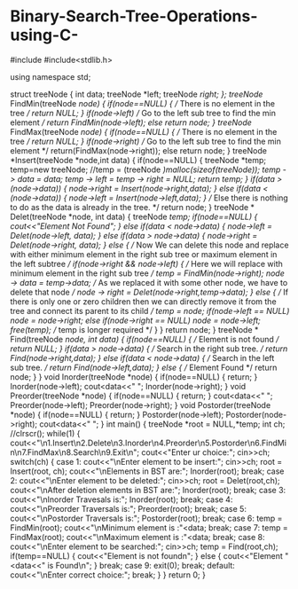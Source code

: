 # Binary-Search-Tree-Operations-using-C-
#include<iostream>
#include<stdlib.h>

using namespace std;

struct treeNode
{
    int data;
    treeNode *left;
    treeNode *right;
};
treeNode* FindMin(treeNode *node)
{
    if(node==NULL)
    {
        /* There is no element in the tree */
        return NULL;
    }
    if(node->left) /* Go to the left sub tree to find the min element */
        return FindMin(node->left);
    else
        return node;
}
treeNode* FindMax(treeNode *node)
{
    if(node==NULL)
    {
        /* There is no element in the tree */
        return NULL;
    }
    if(node->right) /* Go to the left sub tree to find the min element */
        return(FindMax(node->right));
    else
        return node;
}
treeNode *Insert(treeNode *node,int data)
{
    if(node==NULL)
    {
        treeNode *temp;
        temp=new treeNode;
//temp = (treeNode *)malloc(sizeof(treeNode));
        temp -> data = data;
        temp -> left = temp -> right = NULL;
        return temp;
    }
    if(data >(node->data))
    {
        node->right = Insert(node->right,data);
    }
    else if(data < (node->data))
    {
        node->left = Insert(node->left,data);
    }
    /* Else there is nothing to do as the data is already in the tree. */
    return node;
}
treeNode * Delet(treeNode *node, int data)
{
    treeNode *temp;
    if(node==NULL)
    {
        cout<<"Element Not Found";
    }
    else if(data < node->data)
    {
        node->left = Delet(node->left, data);
    }
    else if(data > node->data)
    {
        node->right = Delet(node->right, data);
    }
    else
    {
        /* Now We can delete this node and replace with either minimum element
        in the right sub tree or maximum element in the left subtree */
        if(node->right && node->left)
        {
            /* Here we will replace with minimum element in the right sub tree */
            temp = FindMin(node->right);
            node -> data = temp->data;
            /* As we replaced it with some other node, we have to delete that node */
            node -> right = Delet(node->right,temp->data);
        }
        else
        {
            /* If there is only one or zero children then we can directly
            remove it from the tree and connect its parent to its child */
            temp = node;
            if(node->left == NULL)
                node = node->right;
            else if(node->right == NULL)
                node = node->left;
            free(temp); /* temp is longer required */
        }
    }
    return node;
}
treeNode * Find(treeNode *node, int data)
{
    if(node==NULL)
    {
        /* Element is not found */
        return NULL;
    }
    if(data > node->data)
    {
        /* Search in the right sub tree. */
        return Find(node->right,data);
    }
    else if(data < node->data)
    {
        /* Search in the left sub tree. */
        return Find(node->left,data);
    }
    else
    {
        /* Element Found */
        return node;
    }
}
void Inorder(treeNode *node)
{
    if(node==NULL)
    {
        return;
    }
    Inorder(node->left);
    cout<<node->data<<" ";
    Inorder(node->right);
}
void Preorder(treeNode *node)
{
    if(node==NULL)
    {
        return;
    }
    cout<<node->data<<" ";
    Preorder(node->left);
    Preorder(node->right);
}
void Postorder(treeNode *node)
{
    if(node==NULL)
    {
        return;
    }
    Postorder(node->left);
    Postorder(node->right);
    cout<<node->data<<" ";
}
int main()
{
    treeNode *root = NULL,*temp;
    int ch;
    //clrscr();
    while(1)
    {
        cout<<"\n1.Insert\n2.Delete\n3.Inorder\n4.Preorder\n5.Postorder\n6.FindMin\n7.FindMax\n8.Search\n9.Exit\n";
        cout<<"Enter ur choice:";
        cin>>ch;
        switch(ch)
        {
        case 1:
            cout<<"\nEnter element to be insert:";
            cin>>ch;
            root = Insert(root, ch);
            cout<<"\nElements in BST are:";
            Inorder(root);
            break;
        case 2:
            cout<<"\nEnter element to be deleted:";
            cin>>ch;
            root = Delet(root,ch);
            cout<<"\nAfter deletion elements in BST are:";
            Inorder(root);
            break;
        case 3:
            cout<<"\nInorder Travesals is:";
            Inorder(root);
            break;
        case 4:
            cout<<"\nPreorder Traversals is:";
            Preorder(root);
            break;
        case 5:
            cout<<"\nPostorder Traversals is:";
            Postorder(root);
            break;
        case 6:
            temp = FindMin(root);
            cout<<"\nMinimum element is :"<<temp->data;
            break;
        case 7:
            temp = FindMax(root);
            cout<<"\nMaximum element is :"<<temp->data;
            break;
        case 8:
            cout<<"\nEnter element to be searched:";
            cin>>ch;
            temp = Find(root,ch);
            if(temp==NULL)
            {
                cout<<"Element is not foundn";
            }
            else
            {
                cout<<"Element "<<temp->data<<" is Found\n";
            }
            break;
        case 9:
            exit(0);
            break;
        default:
            cout<<"\nEnter correct choice:";
            break;
        }
    }
    return 0;
}
